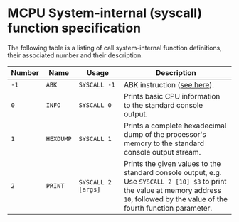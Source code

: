 # MCPU System-internal (syscall) function specification

The following table is a listing of call system-internal function definitions, their associated number and their description.

| Number | Name | Usage | Description |
|------|----|-------|-------------|
|`-1`|`ABK`|`SYSCALL -1`| ABK instruction ([see here](https://github.com/Unknown6656/kit.edu/blob/master/CustomDefinitions/CustomDefinitions.pdf)). |
|`0`|`INFO`|`SYSCALL 0`| Prints basic CPU information to the standard console output. |
|`1`|`HEXDUMP`|`SYSCALL 1`| Prints a complete hexadecimal dump of the processor's<br/>memory to the standard console output stream. |
|`2`|`PRINT`|`SYSCALL 2 [args]`| Prints the given values to the standard console output, e.g.<br/>Use `SYSCALL 2 [10] $3` to print the value at memory address<br/>`10`, followed by the value of the fourth function parameter. |
